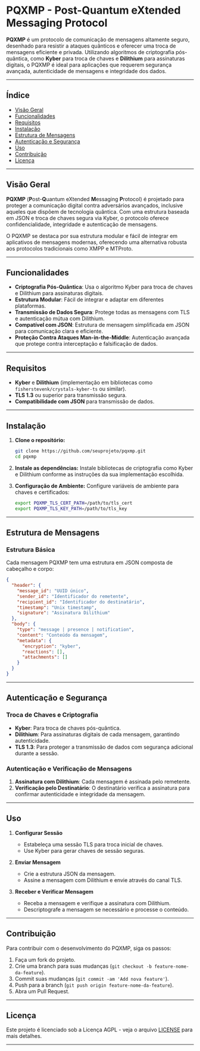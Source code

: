 
# PQXMP - Post-Quantum eXtended Messaging Protocol

**PQXMP** é um protocolo de comunicação de mensagens altamente seguro, desenhado para resistir a ataques quânticos e oferecer uma troca de mensagens eficiente e privada. Utilizando algoritmos de criptografia pós-quântica, como **Kyber** para troca de chaves e **Dilithium** para assinaturas digitais, o PQXMP é ideal para aplicações que requerem segurança avançada, autenticidade de mensagens e integridade dos dados.

---

## Índice

- [Visão Geral](#visão-geral)
- [Funcionalidades](#funcionalidades)
- [Requisitos](#requisitos)
- [Instalação](#instalação)
- [Estrutura de Mensagens](#estrutura-de-mensagens)
- [Autenticação e Segurança](#autenticação-e-segurança)
- [Uso](#uso)
- [Contribuição](#contribuição)
- [Licença](#licença)

---

## Visão Geral

**PQXMP** (**P**ost-**Q**uantum eXtended **M**essaging **P**rotocol) é projetado para proteger a comunicação digital contra adversários avançados, inclusive aqueles que dispõem de tecnologia quântica. Com uma estrutura baseada em JSON e troca de chaves segura via Kyber, o protocolo oferece confidencialidade, integridade e autenticação de mensagens.

O PQXMP se destaca por sua estrutura modular e fácil de integrar em aplicativos de mensagens modernas, oferecendo uma alternativa robusta aos protocolos tradicionais como XMPP e MTProto.

---

## Funcionalidades

- **Criptografia Pós-Quântica**: Usa o algoritmo Kyber para troca de chaves e Dilithium para assinaturas digitais.
- **Estrutura Modular**: Fácil de integrar e adaptar em diferentes plataformas.
- **Transmissão de Dados Segura**: Protege todas as mensagens com TLS e autenticação mútua com Dilithium.
- **Compatível com JSON**: Estrutura de mensagem simplificada em JSON para comunicação clara e eficiente.
- **Proteção Contra Ataques Man-in-the-Middle**: Autenticação avançada que protege contra interceptação e falsificação de dados.

---

## Requisitos

- **Kyber** e **Dilithium** (implementação em bibliotecas como `fisherstevenk/crystals-kyber-ts` ou similar).
- **TLS 1.3** ou superior para transmissão segura.
- **Compatibilidade com JSON** para transmissão de dados.

---

## Instalação

1. **Clone o repositório:**
   ```bash
   git clone https://github.com/seuprojeto/pqxmp.git
   cd pqxmp
   ```

2. **Instale as dependências:**
   Instale bibliotecas de criptografia como Kyber e Dilithium conforme as instruções da sua implementação escolhida.

3. **Configuração de Ambiente:**
   Configure variáveis de ambiente para chaves e certificados:
   ```bash
   export PQXMP_TLS_CERT_PATH=/path/to/tls_cert
   export PQXMP_TLS_KEY_PATH=/path/to/tls_key
   ```

---

## Estrutura de Mensagens

### Estrutura Básica

Cada mensagem PQXMP tem uma estrutura em JSON composta de cabeçalho e corpo:

```json
{
  "header": {
    "message_id": "UUID único",
    "sender_id": "Identificador do remetente",
    "recipient_id": "Identificador do destinatário",
    "timestamp": "Unix timestamp",
    "signature": "Assinatura Dilithium"
  },
  "body": {
    "type": "message | presence | notification",
    "content": "Conteúdo da mensagem",
    "metadata": {
      "encryption": "kyber",
      "reactions": [],
      "attachments": []
    }
  }
}
```

---

## Autenticação e Segurança

### Troca de Chaves e Criptografia

- **Kyber**: Para troca de chaves pós-quântica.
- **Dilithium**: Para assinaturas digitais de cada mensagem, garantindo autenticidade.
- **TLS 1.3**: Para proteger a transmissão de dados com segurança adicional durante a sessão.

### Autenticação e Verificação de Mensagens

1. **Assinatura com Dilithium**: Cada mensagem é assinada pelo remetente.
2. **Verificação pelo Destinatário**: O destinatário verifica a assinatura para confirmar autenticidade e integridade da mensagem.

---

## Uso

1. **Configurar Sessão**
   - Estabeleça uma sessão TLS para troca inicial de chaves.
   - Use Kyber para gerar chaves de sessão seguras.

2. **Enviar Mensagem**
   - Crie a estrutura JSON da mensagem.
   - Assine a mensagem com Dilithium e envie através do canal TLS.

3. **Receber e Verificar Mensagem**
   - Receba a mensagem e verifique a assinatura com Dilithium.
   - Descriptografe a mensagem se necessário e processe o conteúdo.

---

## Contribuição

Para contribuir com o desenvolvimento do PQXMP, siga os passos:

1. Faça um fork do projeto.
2. Crie uma branch para suas mudanças (`git checkout -b feature-nome-da-feature`).
3. Commit suas mudanças (`git commit -am 'Add nova feature'`).
4. Push para a branch (`git push origin feature-nome-da-feature`).
5. Abra um Pull Request.

---

## Licença

Este projeto é licenciado sob a Licença AGPL - veja o arquivo [LICENSE](LICENSE.md) para mais detalhes.

--- 
